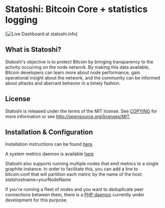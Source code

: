 Statoshi: Bitcoin Core + statistics logging
=====================================

[![Live Dashboard at statoshi.info](http://statoshi.info)]

What is Statoshi?
----------------

Statoshi's objective is to protect Bitcoin by bringing transparency to the activity 
occurring on the node network. By making this data available, Bitcoin developers can 
learn more about node performance, gain operational insight about the network, and 
the community can be informed about attacks and aberrant behavior in a timely fashion.

License
-------

Statoshi is released under the terms of the MIT license. See [COPYING](COPYING) for more
information or see http://opensource.org/licenses/MIT.

Installation & Configuration
-------------------

Installation instructions can be found [here](https://jlopp.github.io/statoshi/).

A system metrics daemon is available [here](https://github.com/jlopp/bitcoin-utils/blob/master/systemMetricsDaemon.py)

Statoshi also supports running multiple nodes that emit metrics to a single graphite instance. 
In order to facilitate this, you can add a line to bitcoin.conf that will partition each 
metric by the name of the host: statshostname=yourNodeName

If you're running a fleet of nodes and you want to deduplicate peer connections between them, 
there is a [PHP daemon](https://github.com/jlopp/bitcoin-utils/tree/master/node_connection_manager) 
currently under development for this purpose.
